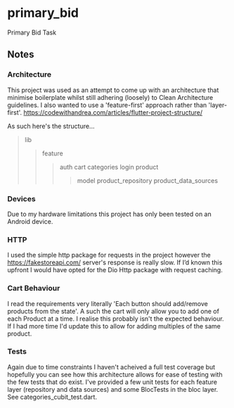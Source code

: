# primary_bid

Primary Bid Task

## Notes

### Architecture
This project was used as an attempt to come up with an architecture that minimise boilerplate whilst
still adhering (loosely) to Clean Architecture guidelines. I also wanted to use a 'feature-first' 
approach rather than 'layer-first'. https://codewithandrea.com/articles/flutter-project-structure/

As such here's the structure...
> lib
> > feature
> > > auth
> > > cart
> > > categories
> > > login
> > > product
> > > > model
> > > > product_repository
> > > > product_data_sources


### Devices
Due to my hardware limitations this project has only been tested on an Android device.

### HTTP
I used the simple http package for requests in the project however the https://fakestoreapi.com/ 
server's response is really slow. If I’d known this upfront I would have opted for the Dio Http 
package with request caching.

### Cart Behaviour
I read the requirements very literally 'Each button should add/remove products from the state'.
A such the cart will only allow you to add one of each Product at a time. I realise this probably
isn't the expected behaviour. If I had more time I'd update this to allow for adding multiples of
the same product.

### Tests
Again due to time constraints I haven't acheived a full test coverage but hopefully you can see how 
this architecture allows for ease of testing with the few tests that do exist. I've provided a few 
unit tests for each feature layer (repository and data sources) and some BlocTests in the bloc layer.
See categories_cubit_test.dart.

